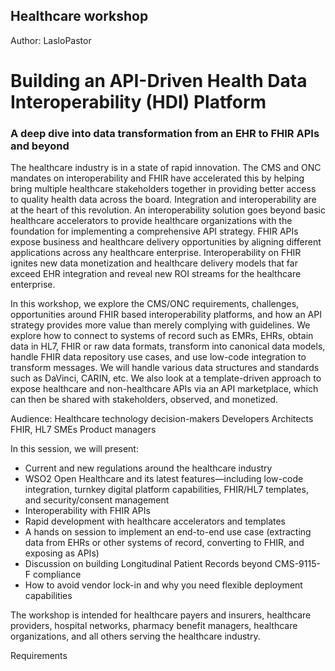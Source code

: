 
## Healthcare workshop 
Author:
LasloPastor

# Building an API-Driven Health Data Interoperability (HDI) Platform
### A deep dive into data transformation from an EHR to FHIR APIs and beyond

The healthcare industry is in a state of rapid innovation. The CMS and ONC mandates on interoperability and FHIR have accelerated this by helping bring multiple healthcare stakeholders together in providing better access to quality health data across the board. Integration and interoperability are at the heart of this revolution. An interoperability solution goes beyond basic healthcare accelerators to provide healthcare organizations with the foundation for implementing a comprehensive API strategy. FHIR APIs expose business and healthcare delivery opportunities by aligning different applications across any healthcare enterprise. Interoperability on FHIR ignites new data monetization and healthcare delivery models that far exceed EHR integration and reveal new ROI streams for the healthcare enterprise.

In this workshop, we explore the CMS/ONC requirements, challenges, opportunities around FHIR based interoperability platforms, and how an API strategy provides more value than merely complying with guidelines. We explore how to connect to systems of record such as EMRs, EHRs, obtain data in HL7, FHIR or raw data formats, transform into canonical data models, handle FHIR data repository use cases, and use low-code integration to transform messages. We will handle various data structures and standards such as DaVinci, CARIN, etc. We also look at a template-driven approach to expose healthcare and non-healthcare APIs via an API marketplace, which can then be shared with stakeholders, observed, and monetized. 

Audience:
Healthcare technology decision-makers
Developers
Architects
FHIR, HL7 SMEs
Product managers

In this session, we will present:
- Current and new regulations around the healthcare industry 
- WSO2 Open Healthcare and its latest features—including low-code integration, turnkey digital platform capabilities, FHIR/HL7 templates, and security/consent management 
- Interoperability with FHIR APIs
- Rapid development with healthcare accelerators and templates
- A hands on session to implement an end-to-end use case (extracting data from EHRs or other systems of record, converting to FHIR, and exposing as APIs)
- Discussion on building Longitudinal Patient Records beyond CMS-9115-F compliance
- How to avoid vendor lock-in and why you need flexible deployment capabilities 

The workshop is intended for healthcare payers and insurers, healthcare providers, hospital networks, pharmacy benefit managers, healthcare organizations, and all others serving the healthcare industry.


Requirements


